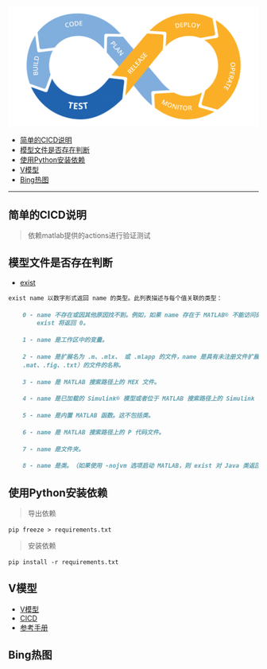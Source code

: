 

![](Image/CICDBlog.webp)


- [简单的CICD说明](#简单的cicd说明)
- [模型文件是否存在判断](#模型文件是否存在判断)
- [使用Python安装依赖](#使用python安装依赖)
- [V模型](#v模型)
- [Bing热图](#bing热图)




----

## 简单的CICD说明


> 依赖matlab提供的actions进行验证测试



## 模型文件是否存在判断


* [exist](https://ww2.mathworks.cn/help/matlab/ref/exist.html#d124e401355)

```markdown
exist name 以数字形式返回 name 的类型。此列表描述与每个值关联的类型：

    0 - name 不存在或因其他原因找不到。例如，如果 name 存在于 MATLAB® 不能访问的受限文件夹中 
        exist 将返回 0。

    1 - name 是工作区中的变量。

    2 - name 是扩展名为 .m、.mlx、 或 .mlapp 的文件，name 是具有未注册文件扩展名（
    .mat、.fig、.txt）的文件的名称。

    3 - name 是 MATLAB 搜索路径上的 MEX 文件。

    4 - name 是已加载的 Simulink® 模型或者位于 MATLAB 搜索路径上的 Simulink 模型或库文件。

    5 - name 是内置 MATLAB 函数。这不包括类。

    6 - name 是 MATLAB 搜索路径上的 P 代码文件。

    7 - name 是文件夹。

    8 - name 是类。（如果使用 -nojvm 选项启动 MATLAB，则 exist 对 Java 类返回 0。）

```



## 使用Python安装依赖

> 导出依赖

`pip freeze > requirements.txt`

> 安装依赖

`pip install -r requirements.txt`



## V模型


* [V模型](https://ww2.mathworks.cn/help/rtw/gs/v-model-for-system-development.html)
* [CICD](https://www.mathworks.com/content/dam/mathworks/mathworks-dot-com/hardware-support/files/ci-cd-automation-simulink-check-support-package.pdf)
* [参考手册](https://www.mathworks.com/content/dam/mathworks/mathworks-dot-com/hardware-support/files/ci-cd-automation-simulink-check-reference-book.pdf)

## Bing热图


